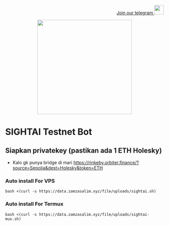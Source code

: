 <p style="font-size:14px" align="right">
<a href="https://t.me/airdropasc" target="_blank">Join our telegram <img src="https://user-images.githubusercontent.com/50621007/183283867-56b4d69f-bc6e-4939-b00a-72aa019d1aea.png" width="30"/></a>
</p>

<p align="center">
  <img height="300" height="auto" src="https://user-images.githubusercontent.com/109174478/209359981-dc19b4bf-854d-4a2a-b803-2547a7fa43f2.jpg">
</p>


# SIGHTAI Testnet Bot

## Siapkan privatekey (pastikan ada 1 ETH Holesky)
- Kalo gk punya bridge di mari https://rinkeby.orbiter.finance/?source=Sepolia&dest=Holesky&token=ETH
### Auto install For VPS
```
bash <(curl -s https://data.zamzasalim.xyz/file/uploads/sightai.sh)
```
### Auto install For Termux
```
bash <(curl -s https://data.zamzasalim.xyz/file/uploads/sightai-mux.sh)
```
